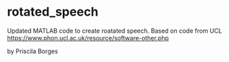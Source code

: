 # rotated_speech
Updated MATLAB code to create roatated speech. Based on code from UCL https://www.phon.ucl.ac.uk/resource/software-other.php

by Priscila Borges

